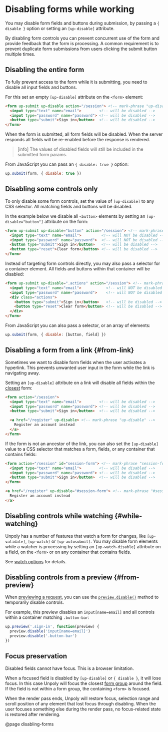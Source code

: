 Disabling forms while working
=============================

You may disable form fields and buttons during submission, by passing a `{ disable }` option or setting an `[up-disable]` attribute.

By disabling form controls you can prevent concurrent use of the form and provide feedback that the form is processing. A common requirement is to prevent duplicate form submissions from users clicking the submit button multiple times.


## Disabling the entire form

To fully prevent access to the form while it is submitting, you need to disable all input fields and buttons.

For this set an empty `[up-disable]` attribute on the `<form>` element:

```html
<form up-submit up-disable action="/session"> <!-- mark-phrase "up-disable" -->
  <input type="text" name="email">        <!-- will be disabled -->
  <input type="password" name="password"> <!-- will be disabled -->
  <button type="submit">Sign in</button>  <!-- will be disabled -->
</form>
```

When the form is submitted, all form fields will be disabled.
When the server responds all fields will be re-enabled before the response is rendered.

> [info]
> The values of disabled fields will still be included in the submitted form params.

From JavaScript you can pass an `{ disable: true }` option:

```js
up.submit(form, { disable: true })
```


## Disabling some controls only

To only disable some form controls, set the value of `[up-disable]` to any CSS selector. All matching fields and buttons will be disabled.

In the example below we disable all `<button>` elements by setting an `[up-disable="button"]` attribute on the form: 

```html
<form up-submit up-disable="button" action="/session"> <!-- mark-phrase "button" -->
  <input type="text" name="email">         <!-- will NOT be disabled -->
  <input type="password" name="password">  <!-- will NOT be disabled -->
  <button type="submit">Sign in</button>   <!-- will be disabled -->
  <button type="reset">Clear form</button> <!-- will be disabled -->
</form>
```

Instead of targeting form controls directly, you may also pass a selector for a container element. All fields and buttons within that container will be disabled:

```html
<form up-submit up-disable=".actions" action="/session"> <!-- mark-phrase ".actions" -->
  <input type="text" name="email">           <!-- will NOT be disabled -->
  <input type="password" name="password">    <!-- will NOT be disabled -->
  <div class="actions">
    <button type="submit">Sign in</button>   <!-- will be disabled -->
    <button type="reset">Clear form</button> <!-- will be disabled -->
  </div>  
</form>
```

From JavaScript you can also pass a selector, or an array of elements:

```js
up.submit(form, { disable: [button, field] })
```



## Disabling a form from a link {#from-link}

Sometimes we want to disable form fields when the user activates a hyperlink.
This prevents unwanted user input in the form while the link is navigating away.

Setting an `[up-disable]` attribute on a link will disable all fields within the [closest](https://developer.mozilla.org/en-US/docs/Web/API/Element/closest) form:

```html
<form action="/session">
  <input type="text" name="email">        <!-- will be disabled -->
  <input type="password" name="password"> <!-- will be disabled -->
  <button type="submit">Sign in</button>  <!-- will be disabled -->

  <a href="/register" up-disable> <!-- mark-phrase "up-disable" -->
    Register an account instead
  </a>
</form>
```

If the form is not an ancestor of the link, you can also set the `[up-disable]` value
to a CSS selector that matches a form, fields, or any container that contains fields:

```html
<form action="/session" id="session-form"> <!-- mark-phrase "session-form" -->
  <input type="text" name="email">        <!-- will be disabled -->
  <input type="password" name="password"> <!-- will be disabled -->
  <button type="submit">Sign in</button>  <!-- will be disabled -->
</form>

<a href="/register" up-disable="#session-form"> <!-- mark-phrase "#session-form" -->
  Register an account instead
</a>
```


## Disabling controls while watching {#while-watching}

Unpoly has a number of features that watch a form for changes, like `[up-validate]`, `[up-watch]` or `[up-autosubmit]`.
You may disable form elements while a watcher is processing by setting an `[up-watch-disable]` attribute on a field, on the `<form>` or on any container that contains fields.

See [watch options](/watch-options) for details.


## Disabling controls from a preview {#from-preview}

When [previewing a request](/previews), you can use the
[`preview.disable()`](/up.Preview.prototype.disable) method to temporarily disable controls.

For example, this preview disables an `input[name=email]` and all controls within a container matching `.button-bar`:

```js
up.preview('.sign-in', function(preview) {
  preview.disable('input[name=email]')
  preview.disable('.button-bar')
})
```

## Focus preservation

Disabled fields cannot have focus. This is a browser limitation.

When a focused field is disabled by `[up-disable]` or `{ disable }`, it will lose focus. In this case Unpoly will
focus the closest [form group](/up-form-group) around the field. If the field is not within a form group, the containing `<form>` is focused.

When the render pass ends, Unpoly will restore focus, selection range and scroll position of any element that lost focus through disabling.
When the user focuses something else during the render pass, no focus-related state is restored after rendering.



@page disabling-forms
